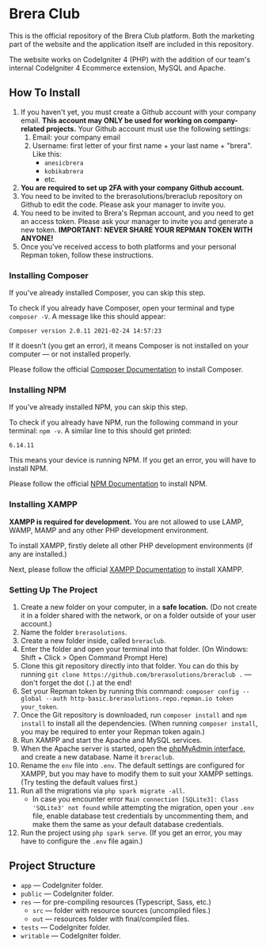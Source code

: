 # Brera Club

This is the official repository of the Brera Club platform. Both the marketing part of the website and the application itself are included in this repository.

The website works on CodeIgniter 4 (PHP) with the addition of our team's internal CodeIgniter 4 Ecommerce extension, MySQL and Apache.

## How To Install

1. If you haven't yet, you must create a Github account with your company email. **This account may ONLY be used for working on company-related projects.** Your Github account must use the following settings:
   1. Email: your company email
   2. Username: first letter of your first name + your last name + "brera". Like this:
      - `anesicbrera`
      - `kobikabrera`
      - etc.
2. **You are required to set up 2FA with your company Github account.**
3. You need to be invited to the brerasolutions/breraclub repository on Github to edit the code. Please ask your manager to invite you.
4. You need to be invited to Brera's Repman account, and you need to get an access token. Please ask your manager to invite you and generate a new token. **IMPORTANT: NEVER SHARE YOUR REPMAN TOKEN WITH ANYONE!**
5. Once you've received access to both platforms and your personal Repman token, follow these instructions.

### Installing Composer

If you've already installed Composer, you can skip this step.

To check if you already have Composer, open your terminal and type `composer -V`. A message like this should appear:

`Composer version 2.0.11 2021-02-24 14:57:23`

If it doesn't (you get an error), it means Composer is not installed on your computer — or not installed properly.

Please follow the official [Composer Documentation](https://getcomposer.org/doc/00-intro.md#installation-linux-unix-macos) to install Composer.

### Installing NPM

If you've already installed NPM, you can skip this step.

To check if you already have NPM, run the following command in your terminal: `npm -v`. A similar line to this should get printed:

`6.14.11`

This means your device is running NPM. If you get an error, you will have to install NPM.

Please follow the official [NPM Documentation](https://docs.npmjs.com/downloading-and-installing-node-js-and-npm) to install NPM.

### Installing XAMPP

**XAMPP is required for development.** You are not allowed to use LAMP, WAMP, MAMP and any other PHP development environment.

To install XAMPP, firstly delete all other PHP development environments (if any are installed.)

Next, please follow the official [XAMPP Documentation](https://www.apachefriends.org/index.html) to install XAMPP.

### Setting Up The Project

1. Create a new folder on your computer, in a **safe location.** (Do not create it in a folder shared with the network, or on a folder outside of your user account.)
2. Name the folder `brerasolutions`.
3. Create a new folder inside, called `breraclub`.
4. Enter the folder and open your terminal into that folder. (On Windows: Shift + Click > Open Command Prompt Here)
5. Clone this git repository directly into that folder. You can do this by running `git clone https://github.com/brerasolutions/breraclub .` — don't forget the dot (`.`) at the end!
6. Set your Repman token by running this command: `composer config --global --auth http-basic.brerasolutions.repo.repman.io token your_token`.
7. Once the Git repository is downloaded, run `composer install` and `npm install` to install all the dependencies. (When running `composer install`, you may be required to enter your Repman token again.)
8. Run XAMPP and start the Apache and MySQL services.
9. When the Apache server is started, open the [phpMyAdmin interface](http://localhost/phpmyadmin/), and create a new database. Name it `breraclub`.
10. Rename the `env` file into `.env`. The default settings are configured for XAMPP, but you may have to modify them to suit your XAMPP settings. (Try testing the default values first.)
11. Run all the migrations via `php spark migrate -all`.
    * In case you encounter error `Main connection [SQLite3]: Class 'SQLite3' not found` while attempting the migration, open your `.env` file, enable database test credentials by uncommenting them, and make them the same as your default database credentials.
12. Run the project using `php spark serve`. (If you get an error, you may have to configure the `.env` file again.)

## Project Structure

- `app` — CodeIgniter folder.
- `public` — CodeIgniter folder.
- `res` — for pre-compiling resources (Typescript, Sass, etc.)
  - `src` — folder with resource sources (uncompiled files.)
  - `out` — resources folder with final/compiled files.
- `tests` — CodeIgniter folder.
- `writable` — CodeIgniter folder.
